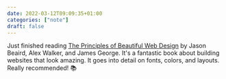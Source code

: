 ```yaml
---
date: 2022-03-12T09:09:35+01:00
categories: ["note"]
draft: false
---
```


Just finished reading [The Principles of Beautiful Web Design](https://www.amazon.com/Principles-Beautiful-Web-Design/dp/1925836363) by Jason Beaird, Alex Walker, and James George. It's a fantastic book about building websites that look amazing. It goes into detail on fonts, colors, and layouts. Really recommended! 📚
